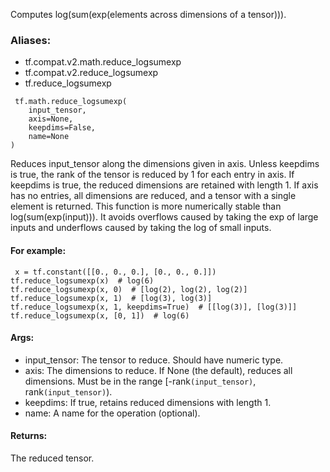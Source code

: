Computes log(sum(exp(elements across dimensions of a tensor))).
### Aliases:
- tf.compat.v2.math.reduce_logsumexp
- tf.compat.v2.reduce_logsumexp
- tf.reduce_logsumexp

```
 tf.math.reduce_logsumexp(
    input_tensor,
    axis=None,
    keepdims=False,
    name=None
)
```
Reduces input_tensor along the dimensions given in axis. Unless keepdims is true, the rank of the tensor is reduced by 1 for each entry in axis. If keepdims is true, the reduced dimensions are retained with length 1.
If axis has no entries, all dimensions are reduced, and a tensor with a single element is returned.
This function is more numerically stable than log(sum(exp(input))). It avoids overflows caused by taking the exp of large inputs and underflows caused by taking the log of small inputs.
#### For example:

```
 x = tf.constant([[0., 0., 0.], [0., 0., 0.]])
tf.reduce_logsumexp(x)  # log(6)
tf.reduce_logsumexp(x, 0)  # [log(2), log(2), log(2)]
tf.reduce_logsumexp(x, 1)  # [log(3), log(3)]
tf.reduce_logsumexp(x, 1, keepdims=True)  # [[log(3)], [log(3)]]
tf.reduce_logsumexp(x, [0, 1])  # log(6)
```
#### Args:
- input_tensor: The tensor to reduce. Should have numeric type.
- axis: The dimensions to reduce. If None (the default), reduces all dimensions. Must be in the range [-rank`(input_tensor)`, rank`(input_tensor)`).
- keepdims: If true, retains reduced dimensions with length 1.
- name: A name for the operation (optional).
#### Returns:
The reduced tensor.
